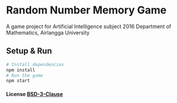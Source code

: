 # Random Number Memory Game

A game project for Artificial Intelligence subject 2016 Department of Mathematics, Airlangga University

## Setup & Run

```bash
# Install dependencies
npm install
# Run the game
npm start
```

#### License [BSD-3-Clause](LICENSE.md)
